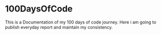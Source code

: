 # 100DaysOfCode
This is a Documentation of my 100 days of code journey. Here i am going to publish everyday report and maintain my consistency.
